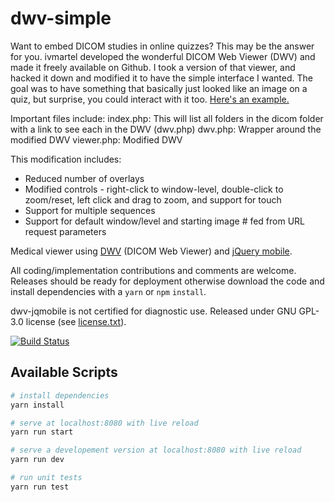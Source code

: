 # dwv-simple
Want to embed DICOM studies in online quizzes? This may be the answer for you. ivmartel developed the wonderful DICOM Web Viewer (DWV) and made it freely available on Github. I took a version of that viewer, and hacked it down and modified it to have the simple interface I wanted. The goal was to have something that basically just looked like an image on a quiz, but surprise, you could interact with it too. [Here's an example.](https://www.radmodules.com/dwv/viewer-new.php?casefolder=0000242&sequence=EAC.zip&image=2&width=334&level=172)

Important files include:
index.php: This will list all folders in the dicom folder with a link to see each in the DWV (dwv.php)
dwv.php: Wrapper around the modified DWV
viewer.php: Modified DWV

This modification includes:
- Reduced number of overlays
- Modified controls - right-click to window-level, double-click to zoom/reset, left click and drag to zoom, and support for touch
- Support for multiple sequences
- Support for default window/level and starting image # fed from URL request parameters

Medical viewer using [DWV](https://github.com/ivmartel/dwv) (DICOM Web Viewer) and [jQuery mobile](https://jquerymobile.com/).

All coding/implementation contributions and comments are welcome. Releases should be ready for deployment otherwise download the code and install dependencies with a `yarn` or `npm` `install`.

dwv-jqmobile is not certified for diagnostic use. Released under GNU GPL-3.0 license (see [license.txt](license.txt)).

[![Build Status](https://travis-ci.org/ivmartel/dwv-jqmobile.svg?branch=master)](https://travis-ci.org/ivmartel/dwv-jqmobile)

## Available Scripts

``` bash
# install dependencies
yarn install

# serve at localhost:8080 with live reload
yarn run start

# serve a developement version at localhost:8080 with live reload
yarn run dev

# run unit tests
yarn run test
```
